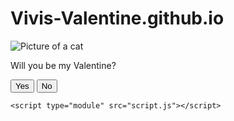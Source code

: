 # Vivis-Valentine.github.io
<!DOCTYPE html>
<html lang="en">
  <head>
    <meta charset="UTF-8" />
    <meta name="viewport" content="width=device-width, initial-scale=1.0" />
    <link rel="preconnect" href="https://fonts.googleapis.com" />
    <link rel="preconnect" href="https://fonts.gstatic.com" crossorigin />
    <link
      href="https://fonts.googleapis.com/css2?family=Protest+Riot&display=swap"
      rel="stylesheet"
    />
    <link rel="stylesheet" href="style.css" />
    <title>Valentine</title>
  </head>
  <body>
    <main class="container">
      <img class="cat-img" src="img/cat-0.jpg" alt="Picture of a cat" />
      <p class="title">Will you be my Valentine?</p>
      <div class="buttons">
        <button type="button" class="btn btn--yes">Yes</button>
        <button type="button" class="btn btn--no">No</button>
      </div>
    </main>

    <script type="module" src="script.js"></script>
  </body>
</html>
